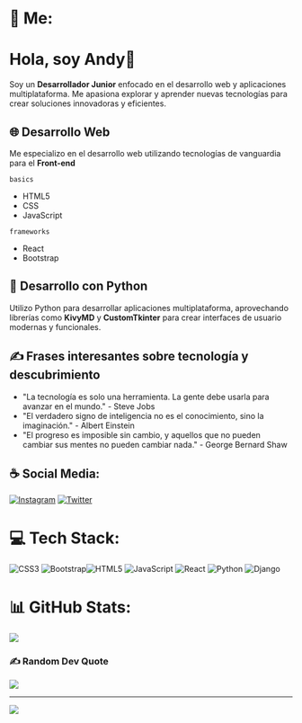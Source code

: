 # 👺 Me:
# Hola, soy Andy👾
Soy un **Desarrollador Junior** enfocado en el desarrollo web y aplicaciones multiplataforma. Me apasiona explorar y aprender nuevas tecnologías para crear soluciones innovadoras y eficientes.

## 🌐 Desarrollo Web

Me especializo en el desarrollo web utilizando tecnologías de vanguardia para el **Front-end**

`basics`
- HTML5
- CSS
- JavaScript

`frameworks`
- React
- Bootstrap

## 🐍 Desarrollo con Python

Utilizo Python para desarrollar aplicaciones multiplataforma, aprovechando librerías como **KivyMD** y **CustomTkinter** para crear interfaces de usuario modernas y funcionales.

## ✍️ Frases interesantes sobre tecnología y descubrimiento

- "La tecnología es solo una herramienta. La gente debe usarla para avanzar en el mundo." - Steve Jobs
- "El verdadero signo de inteligencia no es el conocimiento, sino la imaginación." - Albert Einstein
- "El progreso es imposible sin cambio, y aquellos que no pueden cambiar sus mentes no pueden cambiar nada." - George Bernard Shaw


##  ☕ Social Media:
[![Instagram](https://img.shields.io/badge/Instagram-%23E4405F.svg?logo=Instagram&logoColor=white)](https://instagram.com/andy05.2.2) [![Twitter](https://img.shields.io/badge/Twitter-%231DA1F2.svg?logo=Twitter&logoColor=white)](https://twitter.com/4nd1) 

# 💻 Tech Stack:
![CSS3](https://img.shields.io/badge/css3-0022aa.svg?style=for-the-badge&logo=css3&logoColor=white) ![Bootstrap](https://img.shields.io/badge/bootstrap-aa00aa.svg?style=for-the-badge&logo=bootstrap&logoColor=white)![HTML5](https://img.shields.io/badge/html5-F13300.svg?style=for-the-badge&logo=html5&logoColor=white) ![JavaScript](https://img.shields.io/badge/javascript-%23323330.svg?style=for-the-badge&logo=javascript&logoColor=%23F7DF1E) ![React](https://img.shields.io/badge/react-000533.svg?style=for-the-badge&logo=react&logoColor=1BCAE9) ![Python](https://img.shields.io/badge/python-2270Aa?style=for-the-badge&logo=python&logoColor=ffdd54) ![Django](https://img.shields.io/badge/Django-227722?style=for-the-badge&logo=django&logoColor=ffdd54) 

# 📊 GitHub Stats:
![](https://github-readme-stats.vercel.app/api/top-langs/?username=4nd1-dev&theme=dark&hide_border=false&include_all_commits=false&count_private=false&layout=compact)

### ✍️ Random Dev Quote
![](https://quotes-github-readme.vercel.app/api?type=vetical&theme=radical)

---
[![](https://visitcount.itsvg.in/api?id=4nd1-dev&icon=5&color=6)](https://visitcount.itsvg.in)

<!-- Proudly created with GPRM ( https://gprm.itsvg.in ) -->

